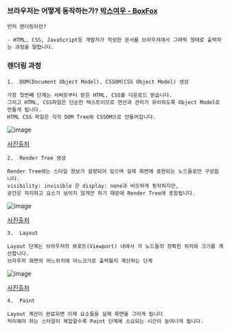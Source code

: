 ### 브라우저는 어떻게 동작하는가? [박스여우 - BoxFox](https://boxfoxs.tistory.com/408)

```
먼저 렌더링이란?

- HTML, CSS, JavaScript등 개발자가 작성한 문서를 브라우저에서 그래픽 형태로 출력하는 과정을 말합니다.

```
### 렌더링 과정

``` 
1.  DOM(Document Object Model), CSSOM(CSS Object Model) 생성

가장 첫번째 단계는 서버로부터 받은 HTML, CSS를 다운로드 받습니다. 
그리고 HTML, CSS파일은 단순한 텍스트이므로 연산과 관리가 유리하도록 Object Model로 만들게 됩니다. 
HTML CSS 파일은 각각 DOM Tree와 CSSOM으로 만들어집니다.

```
![image](https://user-images.githubusercontent.com/43161245/93157545-68b94d80-f745-11ea-977e-38931ce488a0.png)

[사진출처](http://bit.ly/2Okn0fG)
```
2.  Render Tree 생성

Render Tree에는 스타일 정보가 설정되어 있으며 실제 화면에 표현되는 노드들로만 구성됩니다.
visibility: invisible 은 display: none과 비슷하게 동작하지만, 
공간은 차지하고 요소가 보이지 않게만 하기 때문에 Render Tree에 포함됩니다.

```
![image](https://user-images.githubusercontent.com/43161245/93157554-6bb43e00-f745-11ea-9015-c8cd36fc1d07.png)

[사진출처](http://bit.ly/2Okn0fG)
```
3.  Layout

Layout 단계는 브라우저의 뷰포트(Viewport) 내에서 각 노드들의 정확한 위치와 크기를 계산합니다.
브라우저 화면의 어느위치에 어느크기로 출력될지 계산하는 단계

```
![image](https://user-images.githubusercontent.com/43161245/93158191-9eab0180-f746-11ea-9ab9-876d36bac10f.png)

[사진출처](http://bit.ly/3137pmh)

```
4.  Paint

Layout 계산이 완료되면 이제 요소들을 실제 화면을 그리게 됩니다
처리해야 하는 스타일이 복잡할수록 Paint 단계에 소요되는 시간이 늘어나게 됩니다.

```
